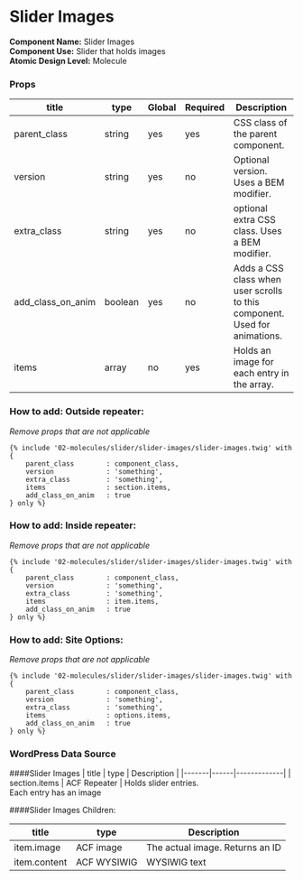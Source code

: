 # Slider Images

<b>Component Name:</b> Slider Images<br>
<b>Component Use:</b> Slider that holds images<br>
<b>Atomic Design Level:</b> Molecule

### Props

| title             | type    | Global | Required | Description                                                                |
| ----------------- | ------- | ------ | -------- | -------------------------------------------------------------------------- |
| parent_class      | string  | yes    | yes      | CSS class of the parent component.                                         |
| version           | string  | yes    | no       | Optional version. Uses a BEM modifier.                                     |
| extra_class       | string  | yes    | no       | optional extra CSS class. Uses a BEM modifier.                             |
| add_class_on_anim | boolean | yes    | no       | Adds a CSS class when user scrolls to this component. Used for animations. |
| items             | array   | no     | yes      | Holds an image for each entry in the array.                                |

### How to add: Outside repeater:

<i>Remove props that are not applicable</i>

```
{% include '02-molecules/slider/slider-images/slider-images.twig' with {
	parent_class        : component_class,
	version             : 'something',
	extra_class         : 'something',
	items               : section.items,
	add_class_on_anim   : true
} only %}
```

### How to add: Inside repeater:

<i>Remove props that are not applicable</i>

```
{% include '02-molecules/slider/slider-images/slider-images.twig' with {
	parent_class        : component_class,
	version             : 'something',
	extra_class         : 'something',
	items               : item.items,
	add_class_on_anim   : true
} only %}
```

### How to add: Site Options:

<i>Remove props that are not applicable</i>

```
{% include '02-molecules/slider/slider-images/slider-images.twig' with {
	parent_class        : component_class,
	version             : 'something',
	extra_class         : 'something',
	items               : options.items,
	add_class_on_anim   : true
} only %}

```

### WordPress Data Source

####Slider Images
| title | type | Description |
|-------|------|-------------|
| section.items | ACF Repeater | Holds slider entries. <br>Each entry has an image
<br>

####Slider Images Children:

| title        | type        | Description                     |
| ------------ | ----------- | ------------------------------- |
| item.image   | ACF image   | The actual image. Returns an ID |
| item.content | ACF WYSIWIG | WYSIWIG text                    |

